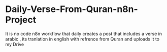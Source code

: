 # Daily-Verse-From-Quran-n8n-Project
It is no code n8n workflow that daily creates a post that includes a verse in arabic , its tranlation in english with refrence from Quran  and uploads it to my Drive
